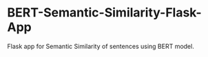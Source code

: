 # BERT-Semantic-Similarity-Flask-App
Flask app for Semantic Similarity of sentences using BERT model.
